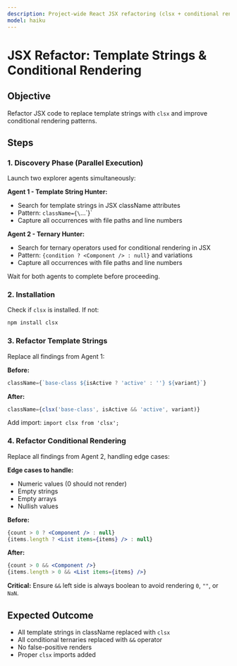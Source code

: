 ```yaml
---
description: Project-wide React JSX refactoring (clsx + conditional rendering). ⚠️ CRITICAL: Full codebase operation. Triggers: migrate clsx, refactor all jsx, codebase-wide react modernization
model: haiku
---
```


# JSX Refactor: Template Strings & Conditional Rendering

## Objective

Refactor JSX code to replace template strings with `clsx` and improve conditional rendering patterns.

## Steps

### 1. Discovery Phase (Parallel Execution)

Launch two explorer agents simultaneously:

**Agent 1 - Template String Hunter:**

- Search for template strings in JSX className attributes
- Pattern: `className={\`...\`}`
- Capture all occurrences with file paths and line numbers

**Agent 2 - Ternary Hunter:**

- Search for ternary operators used for conditional rendering in JSX
- Pattern: `{condition ? <Component /> : null}` and variations
- Capture all occurrences with file paths and line numbers

Wait for both agents to complete before proceeding.

### 2. Installation

Check if `clsx` is installed. If not:

```bash
npm install clsx
```

### 3. Refactor Template Strings

Replace all findings from Agent 1:

**Before:**

```jsx
className={`base-class ${isActive ? 'active' : ''} ${variant}`}
```

**After:**

```jsx
className={clsx('base-class', isActive && 'active', variant)}
```

Add import: `import clsx from 'clsx';`

### 4. Refactor Conditional Rendering

Replace all findings from Agent 2, handling edge cases:

**Edge cases to handle:**

- Numeric values (0 should not render)
- Empty strings
- Empty arrays
- Nullish values

**Before:**

```jsx
{count > 0 ? <Component /> : null}
{items.length ? <List items={items} /> : null}
```

**After:**

```jsx
{count > 0 && <Component />}
{items.length > 0 && <List items={items} />}
```

**Critical:** Ensure `&&` left side is always boolean to avoid rendering `0`, `""`, or `NaN`.

## Expected Outcome

- All template strings in className replaced with `clsx`
- All conditional ternaries replaced with `&&` operator
- No false-positive renders
- Proper `clsx` imports added
